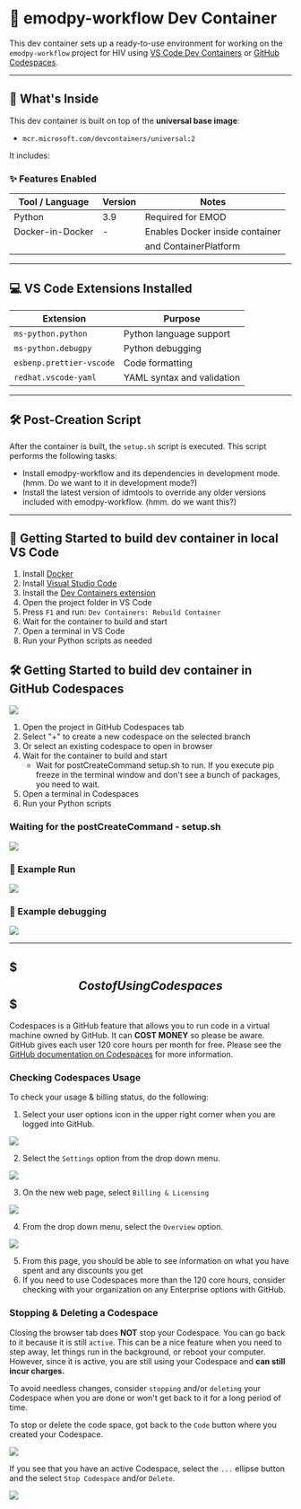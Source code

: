 # 🧪 emodpy-workflow Dev Container

This dev container sets up a ready-to-use environment for working on the `emodpy-workflow` project for HIV using [VS Code Dev Containers](https://code.visualstudio.com/docs/devcontainers/containers) or [GitHub Codespaces](https://docs.github.com/en/codespaces/overview).

---

## 🐳 What's Inside

This dev container is built on top of the **universal base image**:

- `mcr.microsoft.com/devcontainers/universal:2`

It includes:

### ✨ Features Enabled

| Tool / Language  | Version       | Notes                            |
|------------------|---------------|----------------------------------|
| Python           | 3.9           | Required for EMOD                |
| Docker-in-Docker | -             | Enables Docker inside container  |
|                  |               | and ContainerPlatform            |

---

## 💻 VS Code Extensions Installed

| Extension                  | Purpose                       |
|----------------------------|-------------------------------|
| `ms-python.python`         | Python language support       |
| `ms-python.debugpy`        | Python debugging              |
| `esbenp.prettier-vscode`   | Code formatting               |
| `redhat.vscode-yaml`       | YAML syntax and validation    |

---

## 🛠️ Post-Creation Script

After the container is built, the `setup.sh` script is executed. This script performs the following tasks:
 - Install emodpy-workflow and its dependencies in development mode.  (hmm.  Do we want to it in development mode?)
 - Install the latest version of idmtools to override any older versions included with emodpy-workflow.  (hmm.  do we want this?)

---

## 🚀 Getting Started to build dev container in local VS Code

1. Install [Docker](https://www.docker.com/products/docker-desktop)
2. Install [Visual Studio Code](https://code.visualstudio.com/)
3. Install the [Dev Containers extension](https://marketplace.visualstudio.com/items?itemName=ms-vscode-remote.remote-containers)
4. Open the project folder in VS Code
5. Press `F1` and run: `Dev Containers: Rebuild Container`
6. Wait for the container to build and start
7. Open a terminal in VS Code
8. Run your Python scripts as needed

## 🛠️ Getting Started to build dev container in GitHub Codespaces
![](assets/codespace.PNG)
1. Open the project in GitHub Codespaces tab
2. Select "+" to create a new codespace on the selected branch
3. Or select an existing codespace to open in browser
4. Wait for the container to build and start
    - Wait for postCreateCommand setup.sh to run.  If you execute pip freeze in the terminal window and don't see a bunch of packages, you need to wait.
5. Open a terminal in Codespaces
6. Run your Python scripts

### Waiting for the postCreateCommand - setup.sh
![](assets/running_postCreateCommand_setup_sh.png)

### 🧪 Example Run 
![](assets/example_run.PNG)

### 🧪 Example debugging
![](assets/example_debug.PNG)

---

## $$$ Cost of Using Codespaces $$$
Codespaces is a GitHub feature that allows you to run code in a virtual machine owned by GitHub.  It can **COST MONEY** so please be aware.
GitHub gives each user 120 core hours per month for free.  Please see the
[GitHub documentation on Codespaces](https://docs.github.com/en/billing/managing-billing-for-your-products/managing-billing-for-github-codespaces/about-billing-for-github-codespaces)
for more information.

### Checking Codespaces Usage
To check your usage & billing status, do the following:

1. Select your user options icon in the upper right corner when you are logged into GitHub.

![](assets/select_user_options.png)

2. Select the `Settings` option from the drop down menu.

![](assets/select_settings.png)

3. On the new web page, select `Billing & Licensing`

![](assets/select_billing_and_licensing.png)

4. From the drop down menu, select the `Overview` option.

![](assets/select_overview_and_see_usage.png)

5. From this page, you should be able to see information on what you have spent and any discounts you get
6. If you need to use Codespaces more than the 120 core hours, consider checking with your organization on any Enterprise options with GitHub.

### Stopping & Deleting a Codespace
Closing the browser tab does **NOT** stop your Codespace.  You can go back to it because it is still `active`.
This can be a nice feature when you need to step away, let things run in the background, or reboot your computer.
However, since it is active, you are still using your Codespace and **can still incur charges.**

To avoid needless changes, consider `stopping` and/or `deleting` your Codespace when you are done or won't get back to it
for a long period of time.

To stop or delete the code space, got back to the `Code` button where you created your Codespace.

![](assets/codespace_active.png)

If you see that you have an active Codespace, select the `...` ellipse button and the select `Stop Codespace` and/or `Delete`.

![](assets/codespace_stop_delete.png)